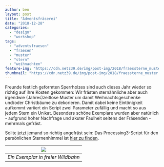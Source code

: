 ```yaml
---
author: ben
layout: post
title: "Adventsfräserei"
date: "2018-12-28"
categories: 
  - "design"
  - "workshop"
tags: 
  - "adventsfraesen"
  - "fraesen"
  - "muster"
  - "stern"
  - "weihnachten"
feature-img: "https://cdn.netz39.de/img/post-img/2018/fraessterne_muster.jpg"
thumbnail: "https://cdn.netz39.de/img/post-img/2018/fraessterne_muster.jpg"
---
```


Freunde festlich geformten Sperrholzes sind auch dieses Jahr wieder so richtig auf ihre Kosten gekommen: Wir frästen sternähnliche aber auch irgendwie (Jahres)zeitlose Muster um damit Weihnachtsgeschenke und/oder Christbäume zu dekorieren. Damit dabei keine Eintönigkeit aufkommt variiert ein Script zwei Parameter zufällig und macht so aus jedem Stern ein Unikat. Besonders schöne Exemplare wurden aber natürlich - aufgrund hoher Nachfrage und akuter Faulheit seitens der Fräsenden - mehrmals gefräst.

Sollte jetzt jemand so richtig angefräst sein: Das Processing3-Script für den persönlichen Sternenhimmel ist [hier zu finden](https://github.com/benjaminht/xmasishHexagonalPattern).

|![](https://cdn.netz39.de/img/post-img/2018/stern.jpg)|
|:--:|
| *Ein Exemplar in freier Wildbahn* |